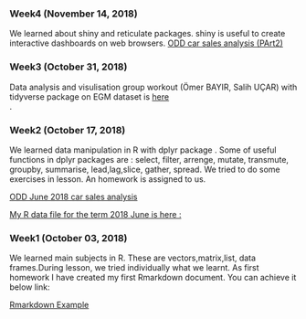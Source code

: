 ### Week4 (November 14, 2018)
We learned  about shiny and reticulate packages.
shiny is useful to create interactive dashboards on web browsers.
[ODD car sales analysis (PArt2)](Week4/ODD_Assginment_Part2.html)<br>

### Week3 (October 31, 2018)

Data analysis and visulisation group workout (Ömer BAYIR, Salih UÇAR) with tidyverse package on EGM dataset is [here](https://mef-bda503.github.io/pj18-omerbayir/week3/week3.html)<br>.

### Week2  (October 17, 2018)
We learned data manipulation in R with dplyr package . Some of useful functions in dplyr packages are : select, filter, arrenge, mutate, transmute, groupby, summarise, lead,lag,slice, gather,  spread. 
We tried to do some exercises in lesson. An homework is  assigned to us.

[ODD June 2018 car sales analysis](Week2/Odd_Retail_Sales_201806.html)<br>

[My R data file for the term 2018 June is here :  ](Week2/Odd_Retail_Sales_201806.rds)<br>

### Week1 (October 03,  2018)
We learned main subjects in R. These are vectors,matrix,list, data frames.During lesson, we tried individually what we learnt. As first homework I have created my first Rmarkdown document. You can achieve it below link:

[Rmarkdown Example](Week1/Week1_Homework_RMarkdown.html) <br>





        
      

